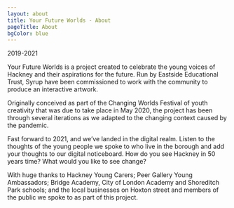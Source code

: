 ```yaml
---
layout: about
title: Your Future Worlds - About
pageTitle: About
bgColor: blue
---
```


2019-2021

Your Future Worlds is a project created to celebrate the young voices of Hackney and their aspirations for the future. Run by Eastside Educational Trust, Syrup have been commissioned to work with the community to produce an interactive artwork.

Originally conceived as part of the Changing Worlds Festival of youth creativity that was due to take place in May 2020, the project has been through several iterations as we adapted to the changing context caused by the pandemic.

Fast forward to 2021, and we’ve landed in the digital realm. Listen to the thoughts of the young people we spoke to who live in the borough and add your thoughts to our digital noticeboard. How do you see Hackney in 50 years time? What would you like to see change?

With huge thanks to Hackney Young Carers; Peer Gallery Young Ambassadors; Bridge Academy, City of London Academy and Shoreditch Park schools; and the local businesses on Hoxton street and members of the public we spoke to as part of this project.
